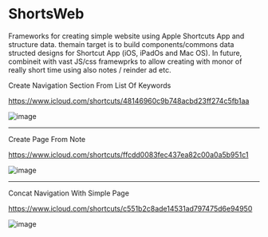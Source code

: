 # ShortsWeb
Frameworks for creating simple website using Apple Shortcuts App and structure data. themain target is to build components/commons data structed designs for Shortcut App (iOS, iPadOs and Mac OS). In future, combineit with vast JS/css framewprks to allow creating with monor of really short time using also notes / reinder ad etc.


Create Navigation Section From List Of Keywords

https://www.icloud.com/shortcuts/48146960c9b748acbd23ff274c5fb1aa

![image](https://user-images.githubusercontent.com/97714653/149442471-784c3af7-ade6-4170-81db-d1ede1540559.jpeg)


---


Create Page From Note

https://www.icloud.com/shortcuts/ffcdd0083fec437ea82c00a0a5b951c1

![image](https://user-images.githubusercontent.com/97714653/149442646-64936e50-df2e-4397-a920-d1a524053b64.jpeg)


---
 

Concat Navigation With Simple Page

https://www.icloud.com/shortcuts/c551b2c8ade14531ad797475d6e94950

![image](https://user-images.githubusercontent.com/97714653/149442558-855d74a5-4865-4421-9ec6-dd5b040265c8.jpeg)
